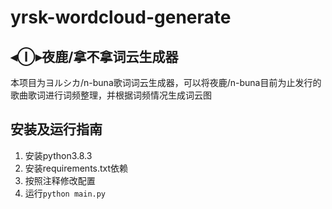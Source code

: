 # yrsk-wordcloud-generate
## ◂Ⓘ▸夜鹿/拿不拿词云生成器
本项目为ヨルシカ/n-buna歌词词云生成器，可以将夜鹿/n-buna目前为止发行的歌曲歌词进行词频整理，并根据词频情况生成词云图

## 安装及运行指南
1. 安装python3.8.3
2. 安装requirements.txt依赖
3. 按照注释修改配置
4. 运行`python main.py`
